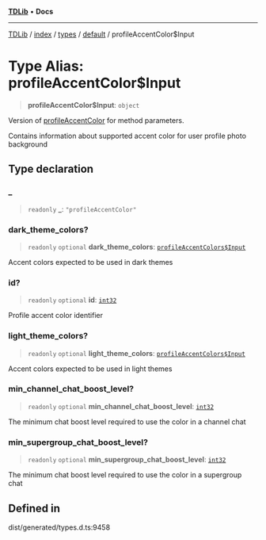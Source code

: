 [**TDLib**](../../../../../../README.md) • **Docs**

***

[TDLib](../../../../../../modules.md) / [index](../../../../../README.md) / [types](../../../README.md) / [default](../README.md) / profileAccentColor$Input

# Type Alias: profileAccentColor$Input

> **profileAccentColor$Input**: `object`

Version of [profileAccentColor](profileAccentColor.md) for method parameters.

Contains information about supported accent color for user profile photo background

## Type declaration

### \_

> `readonly` **\_**: `"profileAccentColor"`

### dark\_theme\_colors?

> `readonly` `optional` **dark\_theme\_colors**: [`profileAccentColors$Input`](profileAccentColors$Input.md)

Accent colors expected to be used in dark themes

### id?

> `readonly` `optional` **id**: [`int32`](int32.md)

Profile accent color identifier

### light\_theme\_colors?

> `readonly` `optional` **light\_theme\_colors**: [`profileAccentColors$Input`](profileAccentColors$Input.md)

Accent colors expected to be used in light themes

### min\_channel\_chat\_boost\_level?

> `readonly` `optional` **min\_channel\_chat\_boost\_level**: [`int32`](int32.md)

The minimum chat boost level required to use the color in a channel chat

### min\_supergroup\_chat\_boost\_level?

> `readonly` `optional` **min\_supergroup\_chat\_boost\_level**: [`int32`](int32.md)

The minimum chat boost level required to use the color in a supergroup chat

## Defined in

dist/generated/types.d.ts:9458
